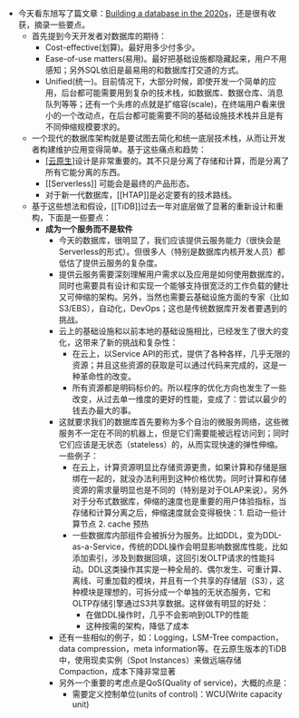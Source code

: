 - 今天看东旭写了篇文章：[Building a database in the 2020s](http://_.0xffff.me/build-database-in-2020s.html)，还是很有收获，摘录一些要点。
	- 首先提到今天开发者对数据库的期待：
		- Cost-effective(划算)。最好用多少付多少。
		- Ease-of-use matters(易用)。最好把基础设施都隐藏起来，用户不用感知；另外SQL依旧是最易用的和数据库打交道的方式。
		- Unified(统一)。目前情况下，大部分时候，即使开发一个简单的应用，后台都可能需要用到复杂的技术栈，如数据库、数据仓库、消息队列等等；还有一个头疼的点就是扩缩容(scale)，在终端用户看来很小的一个改动点，在后台都可能需要不同的基础设施技术栈并且是有不同伸缩规模要求的。
	- 一个现代的数据库架构就是要试图去简化和统一底层技术栈，从而让开发者构建维护应用变得简单。基于这些痛点和趋势：
		- [[云原生]](Cloud-native)设计是非常重要的。其不只是分离了存储和计算，而是分离了所有它能分离的东西。
		- [[Serverless]] 可能会是最终的产品形态。
		- 对于新一代数据库，[[HTAP]]是必定要有的技术路线。
	- 基于这些想法和假设，[[TiDB]]过去一年对底层做了显著的重新设计和重构，下面是一些要点：
		- **成为一个服务而不是软件**
			- 今天的数据库，很明显了，我们应该提供云服务能力（很快会是Serverless的形式）。但很多人（特别是数据库内核开发人员）都低估了提供云服务的复杂度。
			- 提供云服务需要深刻理解用户需求以及应用是如何使用数据库的，同时也需要具有设计和实现一个能够支持很宽泛的工作负载的健壮又可伸缩的架构。另外，当然也需要云基础设施方面的专家（比如S3/EBS），自动化，DevOps；这也是传统数据库开发者要遇到的挑战。
			- 云上的基础设施和以前本地的基础设施相比，已经发生了很大的变化，这带来了新的挑战和复杂性：
				- 在云上，以Service API的形式，提供了各种各样，几乎无限的资源；并且这些资源的获取是可以通过代码来完成的，这是一种革命性的改变。
				- 所有资源都是明码标价的。所以程序的优化方向也发生了一些改变，从过去单一维度的更好的性能，变成了：尝试以最少的钱去办最大的事。
			- 这就要求我们的数据库首先要称为多个自治的微服务网络，这些微服务不一定在不同的机器上，但是它们需要能被远程访问到；同时它们应该是无状态（stateless）的，从而实现快速的弹性伸缩。一些例子：
				- 在云上，计算资源明显比存储资源更贵，如果计算和存储是捆绑在一起的，就没办法利用到这种价格优势。同时计算和存储资源的需求量明显也是不同的（特别是对于OLAP来说）。另外对于分布式数据库，伸缩的速度也是重要的用户体验指标，当存储和计算分离之后，伸缩速度就会变得极快：1. 启动一些计算节点 2. cache 预热
				- 一些数据库内部组件会被拆分为服务。比如DDL，变为DDL-as-a-Service，传统的DDL操作会明显影响数据库性能，比如添加索引，涉及到数据回填，这回引发OLTP请求的性能抖动。DDL这类操作其实是一种全局的、偶尔发生、可重计算、离线、可重加载的模块，并且有一个共享的存储层（S3），这种模块是理想的，可拆分成一个单独的无状态服务，它和OLTP存储引擎通过S3共享数据。这样做有明显的好处：
					- 在做DDL操作时，几乎不会影响到OLTP的性能
					- 这种按需的架构，降低了成本
			- 还有一些相似的例子，如：Logging，LSM-Tree compaction，data compression，meta information等。在云原生版本的TiDB中，使用现卖实例（Spot Instances）来做远端存储Compaction，成本下降非常显著
			- 另外一个重要的考虑点是QoS(Quality of service)，大概的点是：
				- 需要定义控制单位(units of control)：WCU(Write capacity unit)
